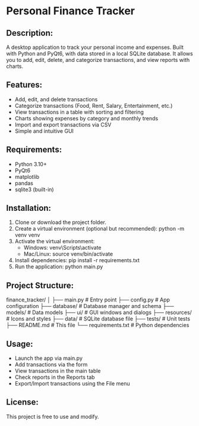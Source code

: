 Personal Finance Tracker
====================================================

Description:
-------------
A desktop application to track your personal income and expenses.
Built with Python and PyQt6, with data stored in a local SQLite database.
It allows you to add, edit, delete, and categorize transactions, and view reports with charts.

Features:
----------
- Add, edit, and delete transactions
- Categorize transactions (Food, Rent, Salary, Entertainment, etc.)
- View transactions in a table with sorting and filtering
- Charts showing expenses by category and monthly trends
- Import and export transactions via CSV
- Simple and intuitive GUI

Requirements:
-------------
- Python 3.10+
- PyQt6
- matplotlib
- pandas
- sqlite3 (built-in)

Installation:
-------------
1. Clone or download the project folder.
2. Create a virtual environment (optional but recommended):
   python -m venv venv
3. Activate the virtual environment:
   - Windows: venv\Scripts\activate
   - Mac/Linux: source venv/bin/activate
4. Install dependencies:
   pip install -r requirements.txt
5. Run the application:
   python main.py

Project Structure:
------------------
finance_tracker/
│
├── main.py                  # Entry point
├── config.py                # App configuration
├── database/                # Database manager and schema
├── models/                  # Data models
├── ui/                      # GUI windows and dialogs
├── resources/               # Icons and styles
├── data/                    # SQLite database file
├── tests/                   # Unit tests
├── README.md                # This file
└── requirements.txt         # Python dependencies

Usage:
-------
- Launch the app via main.py
- Add transactions via the form
- View transactions in the main table
- Check reports in the Reports tab
- Export/Import transactions using the File menu

License:
---------
This project is free to use and modify.
